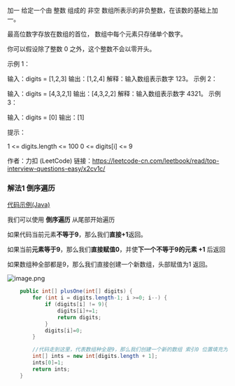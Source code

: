 加一
给定一个由 整数 组成的 非空 数组所表示的非负整数，在该数的基础上加一。

最高位数字存放在数组的首位， 数组中每个元素只存储单个数字。

你可以假设除了整数 0 之外，这个整数不会以零开头。

 

示例 1：

输入：digits = [1,2,3]
输出：[1,2,4]
解释：输入数组表示数字 123。
示例 2：

输入：digits = [4,3,2,1]
输出：[4,3,2,2]
解释：输入数组表示数字 4321。
示例 3：

输入：digits = [0]
输出：[1]


提示：

1 <= digits.length <= 100
0 <= digits[i] <= 9

作者：力扣 (LeetCode)
链接：https://leetcode-cn.com/leetbook/read/top-interview-questions-easy/x2cv1c/



### 解法1 倒序遍历



[代码示例(Java)](./PlusOne.java)



我们可以使用 **倒序遍历** 从尾部开始遍历

如果代码当前元素**不等于9**，那么我们**直接+1**返回。

如果当前**元素等于9**，那么我们**直接赋值0**，并使**下一个不等于9的元素 +1** 后返回

如果数组种全部都是9，那么我们直接创建一个新数组，头部赋值为1 返回。

![image.png](https://pic.leetcode-cn.com/1641276142-dtnnlk-image.png)

```java
    public int[] plusOne(int[] digits) {
        for (int i = digits.length-1; i >=0; i--) {
            if (digits[i] != 9){
                digits[i]+=1;
                return digits;
            }
            digits[i]=0;
        }

        //代码走到这里，代表数组种全是9，那么我们创建一个新的数组 索引0 位置填充为1
        int[] ints = new int[digits.length + 1];
        ints[0]=1;
        return ints;
    }

```

